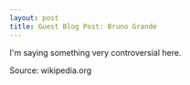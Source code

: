 ```yaml
---
layout: post
title: Guest Blog Post: Bruno Grande
---
```


I'm saying something very controversial here. 

Source: wikipedia.org
